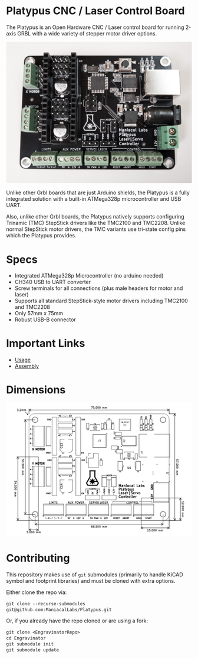 # Platypus CNC / Laser Control Board

The Platypus is an Open Hardware CNC / Laser control board for running 2-axis GRBL with a wide variety of stepper motor driver options.

![Platypus Controller Board](docs/img/front.jpg)

Unlike other Grbl boards that are just Arduino shields, the Platypus is a fully integrated solution with a built-in ATMega328p microcontroller and USB UART. 

Also, unlike other Grbl boards, the Platypus natively supports configuring Trinamic (TMC) StepStick drivers like the TMC2100 and TMC2208. Unlike normal StepStick motor drivers, the TMC variants use tri-state config pins which the Platypus provides.

# Specs

- Integrated ATMega328p Microcontroller (no arduino needed)
- CH340 USB to UART converter
- Screw terminals for all connections (plus male headers for motor and laser)
- Supports all standard StepStick-style motor drivers including TMC2100 and TMC2208
- Only 57mm x 75mm
- Robust USB-B connector

# Important Links

- [Usage](docs/Usage.md)
- [Assembly](docs/Assembly.md)

# Dimensions

![Dimensions](docs/img/dimensions.png)

# Contributing

This repository makes use of `git` submodules (primarily to handle KiCAD symbol and footprint libraries) and must be cloned with extra options.

Either clone the repo via:

```
git clone --recurse-submodules git@github.com:ManiacalLabs/Platypus.git
```

Or, if you already have the repo cloned or are using a fork:

```
git clone <EngravinatorRepo>
cd Engravinator
git submodule init
git submodule update
```

